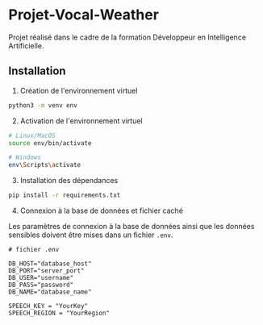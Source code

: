 # Projet-Vocal-Weather
Projet réalisé dans le cadre de la formation Développeur en Intelligence Artificielle.

## Installation

1.  Création de l'environnement virtuel

```bash
python3 -m venv env
```

2. Activation de l'environnement virtuel

```bash
# Linux/MacOS
source env/bin/activate

# Windows
env\Scripts\activate
```

3. Installation des dépendances

```bash
pip install -r requirements.txt
```

4. Connexion à la base de données et fichier caché

Les paramètres de connexion à la base de données ainsi que les données sensibles doivent être mises dans un fichier ```.env```.

```
# fichier .env

DB_HOST="database_host"
DB_PORT="server_port"
DB_USER="username"
DB_PASS="password"
DB_NAME="database_name"

SPEECH_KEY = "YourKey"
SPEECH_REGION = "YourRegion"
```